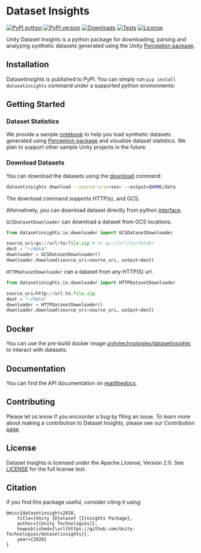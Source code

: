 # Dataset Insights

[![PyPI python](https://img.shields.io/pypi/pyversions/datasetinsights)](https://pypi.org/project/datasetinsights)
[![PyPI version](https://badge.fury.io/py/datasetinsights.svg)](https://pypi.org/project/datasetinsights)
[![Downloads](https://pepy.tech/badge/datasetinsights)](https://pepy.tech/project/datasetinsights)
[![Tests](https://github.com/Unity-Technologies/datasetinsights/actions/workflows/linting-and-unittests.yaml/badge.svg?branch=master&event=push)](https://github.com/Unity-Technologies/datasetinsights/actions/workflows/linting-and-unittests.yaml?query=branch%3Amaster+event%3Apush)
[![License](https://img.shields.io/badge/License-Apache%202.0-blue.svg)](LICENSE)

Unity Dataset Insights is a python package for downloading, parsing and analyzing synthetic datasets generated using the Unity [Perception package](https://github.com/Unity-Technologies/com.unity.perception).

## Installation

Datasetinsights is published to PyPI. You can simply run `pip install datasetinsights` command under a supported python environments:

## Getting Started

### Dataset Statistics

We provide a sample [notebook](notebooks/Perception_Statistics.ipynb) to help you load synthetic datasets generated using [Perception package](https://github.com/Unity-Technologies/com.unity.perception) and visualize dataset statistics. We plan to support other sample Unity projects in the future.

### Download Datasets

You can download the datasets using the [download](https://datasetinsights.readthedocs.io/en/latest/datasetinsights.commands.html#datasetinsights-commands-download) command:

```bash
datasetinsights download --source-uri=<xxx> --output=$HOME/data
```

The download command supports HTTP(s), and GCS.

Alternatively, you can download dataset directly from python [interface](https://datasetinsights.readthedocs.io/en/latest/datasetinsights.io.downloader.html#module-datasetinsights.io.downloader).

`GCSDatasetDownloader` can download a dataset from GCS locations.
```python
from datasetinsights.io.downloader import GCSDatasetDownloader

source_uri=gs://url/to/file.zip # or gs://url/to/folder
dest = "~/data"
downloader = GCSDatasetDownloader()
downloader.download(source_uri=source_uri, output=dest)
```

`HTTPDatasetDownloader` can a dataset from any HTTP(S) url.
```python
from datasetinsights.io.downloader import HTTPDatasetDownloader

source_uri=http://url.to.file.zip
dest = "~/data"
downloader = HTTPDatasetDownloader()
downloader.download(source_uri=source_uri, output=dest)
```


## Docker

You can use the pre-build docker image [unitytechnologies/datasetinsights](https://hub.docker.com/r/unitytechnologies/datasetinsights) to interact with datasets.

## Documentation

You can find the API documentation on [readthedocs](https://datasetinsights.readthedocs.io/en/latest/).

## Contributing

Please let us know if you encounter a bug by filing an issue. To learn more about making a contribution to Dataset Insights, please see our Contribution [page](CONTRIBUTING.md).

## License

Dataset Insights is licensed under the Apache License, Version 2.0. See [LICENSE](LICENCE) for the full license text.

## Citation
If you find this package useful, consider citing it using:
```
@misc{datasetinsights2020,
    title={Unity {D}ataset {I}nsights Package},
    author={{Unity Technologies}},
    howpublished={\url{https://github.com/Unity-Technologies/datasetinsights}},
    year={2020}
}
```
